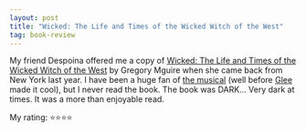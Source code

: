 ```yaml
---
layout: post
title: "Wicked: The Life and Times of the Wicked Witch of the West"
tag: book-review
---
```


My friend Despoina offered me a copy of [Wicked: The Life and Times of the Wicked Witch of the West](https://www.goodreads.com/book/show/37442.Wicked) by Gregory Mguire when she came back from New York last year. I have been a huge fan of [the musical](https://en.wikipedia.org/wiki/Wicked_(musical)) (well before [Glee](https://en.wikipedia.org/wiki/Glee_(TV_series)) made it cool), but I never read the book. The book was DARK... Very dark at times. It was a more than enjoyable read. 

My rating: ⭐⭐⭐⭐